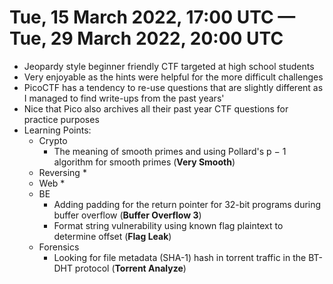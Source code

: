 # Tue, 15 March 2022, 17:00 UTC — Tue, 29 March 2022, 20:00 UTC

* Jeopardy style beginner friendly CTF targeted at high school students 
* Very enjoyable as the hints were helpful for the more difficult challenges  
* PicoCTF has a tendency to re-use questions that are slightly different as I managed to find write-ups from the past years'
* Nice that Pico also archives all their past year CTF questions for practice purposes
* Learning Points:
  * Crypto
    * The meaning of smooth primes and using Pollard's p − 1 algorithm for smooth primes (**Very Smooth**)
  * Reversing
    * 
  * Web
    * 
  * BE
    * Adding padding for the return pointer for 32-bit programs during buffer overflow (**Buffer Overflow 3**)
    * Format string vulnerability using known flag plaintext to determine offset (**Flag Leak**)
  * Forensics
    * Looking for file metadata (SHA-1) hash in torrent traffic in the BT-DHT protocol (**Torrent Analyze**)


